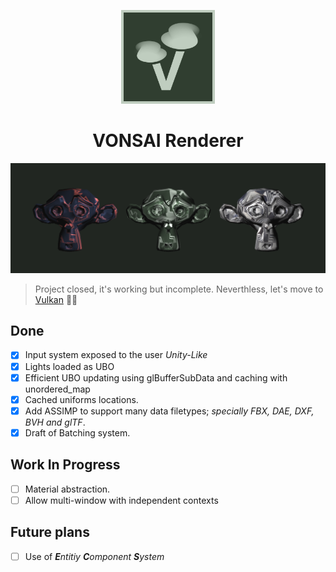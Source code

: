 
<p align="center"> <img alt="Vonsai logo" src="./doc/images/Vonsai.png" height="150" width="150"> </p>
<h1 align="center">VONSAI Renderer</h1>

!["Three monkeys screenshot"](./doc/images/screenshot.png)

> Project closed, it's working but incomplete. Neverthless, let's move to [Vulkan](https://github.com/cambaxyz/vonk) 🔺🤘

## Done
- [X] Input system exposed to the user *Unity-Like*
- [X] Lights loaded as UBO
- [X] Efficient UBO updating using glBufferSubData and caching with unordered_map
- [X] Cached uniforms locations.
- [X] Add ASSIMP to support many data filetypes; *specially FBX, DAE, DXF, BVH and glTF*.
- [X] Draft of Batching system.

## Work In Progress
- [ ] Material abstraction.
- [ ] Allow multi-window with independent contexts

## Future plans
- [ ] Use of _**E**ntitiy_ _**C**omponent_ _**S**ystem_
